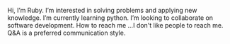  Hi, I’m Ruby.
 I’m interested in solving problems and applying new knowledge.
 I’m currently learning python.
 I’m looking to collaborate on software development.
 How to reach me ...I don't like people to reach me. Q&A is a preferred communication style.
